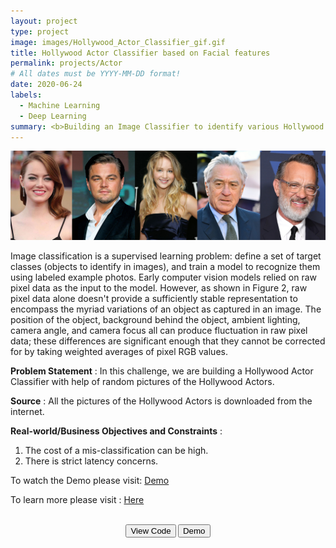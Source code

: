 ```yaml
---
layout: project
type: project
image: images/Hollywood_Actor_Classifier_gif.gif
title: Hollywood Actor Classifier based on Facial features
permalink: projects/Actor
# All dates must be YYYY-MM-DD format!
date: 2020-06-24
labels:
  - Machine Learning
  - Deep Learning
summary: <b>Building an Image Classifier to identify various Hollywood Actors.<br><br><center><button onclick="location.href='https://www.youtube.com/watch?v=cfipz5xF3zQ'" type="button">WATCH DEMO</button></br></br></center></b>
---
```


<img class="ui image" src="../images/Hollywood_Actor_Classifier_Banner.png">

Image classification is a supervised learning problem: define a set of target classes (objects to identify in images), and train a model to recognize them using labeled example photos. Early computer vision models relied on raw pixel data as the input to the model. However, as shown in Figure 2, raw pixel data alone doesn't provide a sufficiently stable representation to encompass the myriad variations of an object as captured in an image. The position of the object, background behind the object, ambient lighting, camera angle, and camera focus all can produce fluctuation in raw pixel data; these differences are significant enough that they cannot be corrected for by taking weighted averages of pixel RGB values.

<b>Problem Statement</b> : In this challenge, we are building a Hollywood Actor Classifier with help of random pictures of the Hollywood Actors.

<b>Source</b> : All the pictures of the Hollywood Actors is downloaded from the internet.

<b>Real-world/Business Objectives and Constraints</b> : 
1. The cost of a mis-classification can be high.
2. There is strict latency concerns.

To watch the Demo please visit: [Demo](https://www.youtube.com/watch?v=cfipz5xF3zQ)

To learn more please visit : [Here](https://github.com/Souravban/Hollywood-Actor-Classifier)

<div class="buttons">
		<b><br><center><button onclick="window.open('https://github.com/Souravban/Hollywood-Actor-Classifier')" type="button">View Code</button> <button onclick="window.open('https://www.youtube.com/watch?v=cfipz5xF3zQ')" type="button">Demo</button><br><br><br><br>
